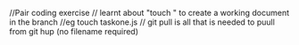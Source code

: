 //Pair coding exercise
// learnt about "touch " to create a working document in the branch 
//eg touch taskone.js
// git pull is all that is needed to puull from git hup (no filename required)
